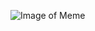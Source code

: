 ![Image of Meme](https://www.google.com/url?sa=i&url=https%3A%2F%2Fmemebase.cheezburger.com%2Ftag%2Fcoding&psig=AOvVaw3aty08rDjFWndis2YzbhCP&ust=1605659940901000&source=images&cd=vfe&ved=0CAIQjRxqFwoTCPiri8ariO0CFQAAAAAdAAAAABAD)
